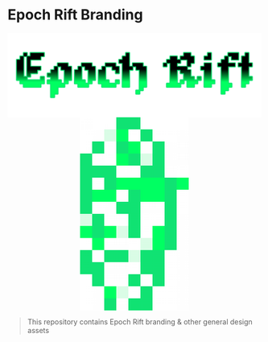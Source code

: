 # Epoch Rift Branding
<div style="display:flex; flex-flow:column; align-items:center">
<img src="./generic/letters.png"/>
<img src="./upscaled-pixel-art/rift.png"/>
</div>

>This repository contains  Epoch Rift branding & other general design assets

